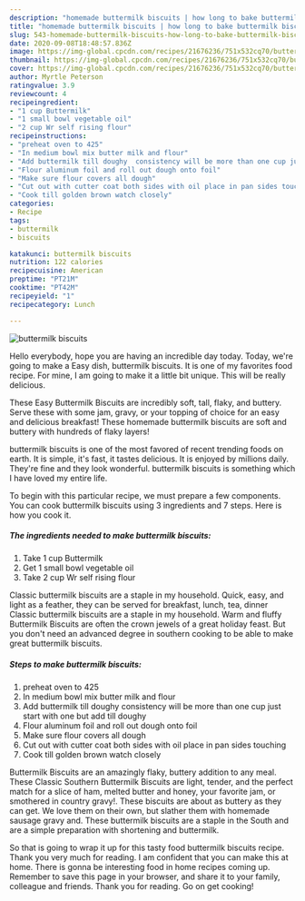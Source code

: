 ```yaml
---
description: "homemade buttermilk biscuits | how long to bake buttermilk biscuits"
title: "homemade buttermilk biscuits | how long to bake buttermilk biscuits"
slug: 543-homemade-buttermilk-biscuits-how-long-to-bake-buttermilk-biscuits
date: 2020-09-08T18:48:57.836Z
image: https://img-global.cpcdn.com/recipes/21676236/751x532cq70/buttermilk-biscuits-recipe-main-photo.jpg
thumbnail: https://img-global.cpcdn.com/recipes/21676236/751x532cq70/buttermilk-biscuits-recipe-main-photo.jpg
cover: https://img-global.cpcdn.com/recipes/21676236/751x532cq70/buttermilk-biscuits-recipe-main-photo.jpg
author: Myrtle Peterson
ratingvalue: 3.9
reviewcount: 4
recipeingredient:
- "1 cup Buttermilk"
- "1 small bowl vegetable oil"
- "2 cup Wr self rising flour"
recipeinstructions:
- "preheat oven to 425"
- "In medium bowl mix butter milk and flour"
- "Add buttermilk till doughy  consistency will be more than one cup just start with one but add till doughy"
- "Flour aluminum foil and roll out dough onto foil"
- "Make sure flour covers all dough"
- "Cut out with cutter coat both sides with oil place in pan sides touching"
- "Cook till golden brown watch closely"
categories:
- Recipe
tags:
- buttermilk
- biscuits

katakunci: buttermilk biscuits 
nutrition: 122 calories
recipecuisine: American
preptime: "PT21M"
cooktime: "PT42M"
recipeyield: "1"
recipecategory: Lunch

---
```



![buttermilk biscuits](https://img-global.cpcdn.com/recipes/21676236/751x532cq70/buttermilk-biscuits-recipe-main-photo.jpg)

Hello everybody, hope you are having an incredible day today. Today, we're going to make a Easy dish, buttermilk biscuits. It is one of my favorites food recipe. For mine, I am going to make it a little bit unique. This will be really delicious.

These Easy Buttermilk Biscuits are incredibly soft, tall, flaky, and buttery. Serve these with some jam, gravy, or your topping of choice for an easy and delicious breakfast! These homemade buttermilk biscuits are soft and buttery with hundreds of flaky layers!

buttermilk biscuits is one of the most favored of recent trending foods on earth. It is simple, it's fast, it tastes delicious. It is enjoyed by millions daily. They're fine and they look wonderful. buttermilk biscuits is something which I have loved my entire life.


To begin with this particular recipe, we must prepare a few components. You can cook buttermilk biscuits using 3 ingredients and 7 steps. Here is how you cook it.

<!--inarticleads1-->

##### The ingredients needed to make buttermilk biscuits:

1. Take 1 cup Buttermilk
1. Get 1 small bowl vegetable oil
1. Take 2 cup Wr self rising flour


Classic buttermilk biscuits are a staple in my household. Quick, easy, and light as a feather, they can be served for breakfast, lunch, tea, dinner Classic buttermilk biscuits are a staple in my household. Warm and fluffy Buttermilk Biscuits are often the crown jewels of a great holiday feast. But you don&#39;t need an advanced degree in southern cooking to be able to make great buttermilk biscuits. 

<!--inarticleads2-->

##### Steps to make buttermilk biscuits:

1. preheat oven to 425
1. In medium bowl mix butter milk and flour
1. Add buttermilk till doughy  consistency will be more than one cup just start with one but add till doughy
1. Flour aluminum foil and roll out dough onto foil
1. Make sure flour covers all dough
1. Cut out with cutter coat both sides with oil place in pan sides touching
1. Cook till golden brown watch closely


Buttermilk Biscuits are an amazingly flaky, buttery addition to any meal. These Classic Southern Buttermilk Biscuits are light, tender, and the perfect match for a slice of ham, melted butter and honey, your favorite jam, or smothered in country gravy!. These biscuits are about as buttery as they can get. We love them on their own, but slather them with homemade sausage gravy and. These buttermilk biscuits are a staple in the South and are a simple preparation with shortening and buttermilk. 

So that is going to wrap it up for this tasty food buttermilk biscuits recipe. Thank you very much for reading. I am confident that you can make this at home. There is gonna be interesting food in home recipes coming up. Remember to save this page in your browser, and share it to your family, colleague and friends. Thank you for reading. Go on get cooking!
